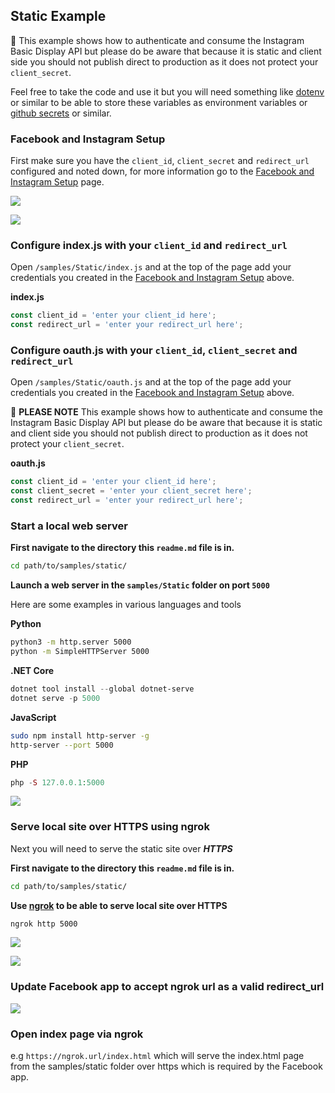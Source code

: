 ## Static Example

🚨 This example shows how to authenticate and consume the Instagram Basic Display API but please do be aware that because it is static and client side you should not publish direct to production as it does not protect your `client_secret`.

Feel free to take the code and use it but you will need something like [dotenv](https://www.npmjs.com/package/dotenv) or similar to be able to store these variables as environment variables or [github secrets](https://help.github.com/en/actions/configuring-and-managing-workflows/creating-and-storing-encrypted-secrets#using-encrypted-secrets-in-a-workflow) or similar.

### Facebook and Instagram Setup

First make sure you have the `client_id`, `client_secret` and `redirect_url` configured and noted down, for more information go to the [Facebook and Instagram Setup](../../docs/facebook-and-instagram-setup.md#facebook-and-instagram-setup) page.

![](https://i.imgur.com/JN2fppT.png)

![](https://i.imgur.com/bhJybs4.png)

### Configure index.js with your `client_id` and `redirect_url`

Open `/samples/Static/index.js` and at the top of the page add your credentials you created in the [Facebook and Instagram Setup](#facebook-and-instagram-setup) above.

**index.js**

```javascript
const client_id = 'enter your client_id here';
const redirect_url = 'enter your redirect_url here';
```

### Configure oauth.js with your `client_id`, `client_secret` and `redirect_url`

Open `/samples/Static/oauth.js` and at the top of the page add your credentials you created in the [Facebook and Instagram Setup](#facebook-and-instagram-setup) above.

🚨 **PLEASE NOTE** This example shows how to authenticate and consume the Instagram Basic Display API but please do be aware that because it is static and client side you should not publish direct to production as it does not protect your `client_secret`.

**oauth.js**

```javascript
const client_id = 'enter your client_id here';
const client_secret = 'enter your client_secret here';
const redirect_url = 'enter your redirect_url here';
```

### Start a local web server

**First navigate to the directory this `readme.md` file is in.**

```bash
cd path/to/samples/static/
```

**Launch a web server in the `samples/Static` folder on port `5000`**

Here are some examples in various languages and tools

**Python**

```bash
python3 -m http.server 5000
python -m SimpleHTTPServer 5000
```

**.NET Core**

```powershell
dotnet tool install --global dotnet-serve
dotnet serve -p 5000
```

**JavaScript**

```bash
sudo npm install http-server -g
http-server --port 5000
```

**PHP**

```php
php -S 127.0.0.1:5000
```

![](https://i.imgur.com/apkhDFl.png)


### Serve local site over HTTPS using ngrok

Next you will need to serve the static site over ***HTTPS***

**First navigate to the directory this `readme.md` file is in.**

```bash
cd path/to/samples/static/
```

**Use [ngrok](https://dashboard.ngrok.com/get-started) to be able to serve local site over HTTPS**

```bash
ngrok http 5000
```

![](https://i.imgur.com/k29dNZR.png)

![](https://i.imgur.com/RfFxwwe.png)

### Update Facebook app to accept ngrok url as a valid redirect_url

![](https://i.imgur.com/bhJybs4.png)

### Open index page via ngrok

e.g `https://ngrok.url/index.html` which will serve the index.html page from the samples/static folder over https which is required by the Facebook app.

